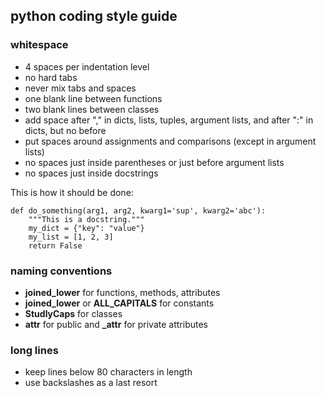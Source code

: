 ## python coding style guide

### whitespace

* 4 spaces per indentation level
* no hard tabs
* never mix tabs and spaces
* one blank line between functions
* two blank lines between classes
* add space after "," in dicts, lists, tuples, argument lists, and after ":" in dicts, but no before
* put spaces around assignments and comparisons (except in argument lists)
* no spaces just inside parentheses or just before argument lists 
* no spaces just inside docstrings	
 
This is how it should be done:

	def do_something(arg1, arg2, kwarg1='sup', kwarg2='abc'):
		"""This is a docstring."""
		my_dict = {"key": "value"}
		my_list = [1, 2, 3]
		return False

### naming conventions

* **joined_lower** for functions, methods, attributes
* **joined_lower** or **ALL_CAPITALS** for constants
* **StudlyCaps** for classes
* **attr** for public and **_attr** for private attributes

### long lines

* keep lines below 80 characters in length
* use backslashes as a last resort


